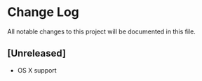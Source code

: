 # Change Log

All notable changes to this project will be documented in this file.

## [Unreleased]

- OS X support

<!-- ## [1.0.0] - 2025-01-01 - [initial release] -->
